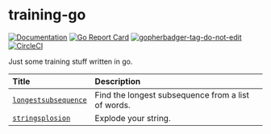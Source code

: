 # training-go

[![Documentation](https://godoc.org/github.com/budi/training-go?status.svg)](http://godoc.org/github.com/budi/training-go)
[![Go Report Card](https://goreportcard.com/badge/github.com/budi/training-go)](https://goreportcard.com/report/github.com/budi/training-go)
<a href='https://github.com/jpoles1/gopherbadger' target='_blank'>![gopherbadger-tag-do-not-edit](https://img.shields.io/badge/Go%20Coverage-100%25-brightgreen.svg?longCache=true&style=flat)</a>
[![CircleCI](https://circleci.com/gh/budi/training-go/tree/master.svg?style=svg)](https://circleci.com/gh/budi/training-go/tree/master)

Just some training stuff written in go.

| Title | Description |
|:---|:---|
| [`longestsubsequence`](/longestsubsequence) | Find the longest subsequence from a list of words. |
| [`stringsplosion`](/stringsplosion) | Explode your string. |

